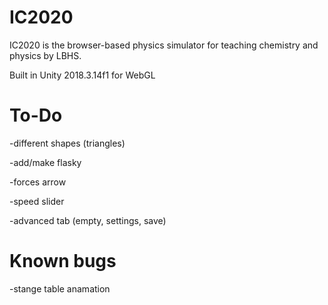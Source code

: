 ﻿# IC2020
IC2020 is the browser-based physics simulator for teaching chemistry and physics by LBHS.

Built in Unity 2018.3.14f1 for WebGL

# To-Do
-different shapes (triangles)

-add/make flasky

-forces arrow

-speed slider

-advanced tab (empty, settings, save)

# Known bugs

-stange table anamation
